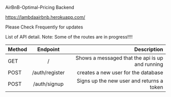 AirBnB-Optimal-Pricing Backend

https://lambdaairbnb.herokuapp.com/

Please Check Frequently for updates

List of API detail. Note: Some of the routes are in progress!!!!

| Method        | Endpoint      | Description  |
| ------------- |:-------------:| -----:|
| GET      | /   | Shows a messaged that the api is up and running |
| POST     | /auth/register      |  creates a new user for the database  |
| POST | /auth/signup      |   Signs up the new user and returns a token |

